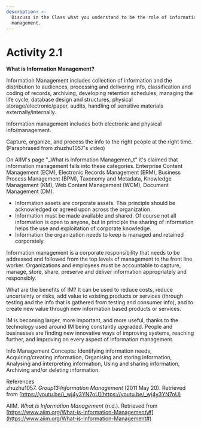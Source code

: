 ```yaml
---
description: >-
  Discuss in the Class what you understand to be the role of information
  management.
---
```


# Activity 2.1

**What is Information Management?**

Information Management includes collection of information and the distribution to audiences, processing and delivering info, classification and coding of records, archiving, developing retention schedules, managing the life cycle, database design and structures, physical storage/electronic/paper, audits, handling of sensitive materials externally/internally.

Information management includes both electronic and physical info/management. 

Capture, organize, and process the info to the right people at the right time.  
\(Paraphrased from zhuzhu1057's video\)

On AIIM's page "_What is Information Managemen_t" it's claimed that information management falls into these categories. Enterprise Content Management \(ECM\), Electronic Records Management \(ERM\), Business Process Management \(BPM\), Taxonomy and Metadata, Knowledge Management \(KM\), Web Content Management \(WCM\), Document Management \(DM\).

* Information assets are corporate assets. This principle should be acknowledged or agreed upon across the organization.
* Information must be made available and shared. Of course not all information is open to anyone, but in principle the sharing of information helps the use and exploitation of corporate knowledge.
* Information the organization needs to keep is managed and retained corporately.

Information management is a corporate responsibility that needs to be addressed and followed from the top levels of management to the front line worker. Organizations and employees must be accountable to capture, manage, store, share, preserve and deliver information appropriately and responsibly.



What are the benefits of IM? It can be used to reduce costs, reduce uncertainty or risks, add value to existing products or services \(through testing and the info that is gathered from testing and consumer info\), and to create new value through new information based products or services.

IM is becoming larger, more important, and more useful, thanks to the technology used around IM being constantly upgraded. People and businesses are finding new innovative ways of improving systems, reaching further, and improving on every aspect of information management.

Info Management Concepts: Identifying information needs, Acquiring/creating information, Organising and storing information, Analysing and interpreting information, Using and sharing information, Archiving and/or deleting information.



















References  
zhuzhu1057. _Group13:Information Management_ \(2011 May 20\). Retrieved from [https://youtu.be/\_wj4y3YN7oU](https://youtu.be/_wj4y3YN7oU)

AIIM. _What is Information Management_ \(n.d.\). Retrieved from [https://www.aiim.org/What-is-Information-Management\#](https://www.aiim.org/What-is-Information-Management#)

